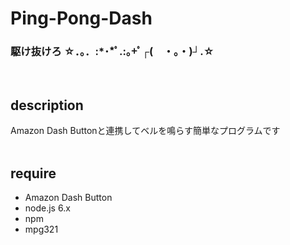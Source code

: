 # Ping-Pong-Dash
### 駆け抜けろ ☆．。．:*･*ﾟ.:｡+ﾟ┌(　・。・)┘.☆
<br>

## description
Amazon Dash Buttonと連携してベルを鳴らす簡単なプログラムです  
<br>

## require
- Amazon Dash Button
- node.js 6.x
- npm
- mpg321
